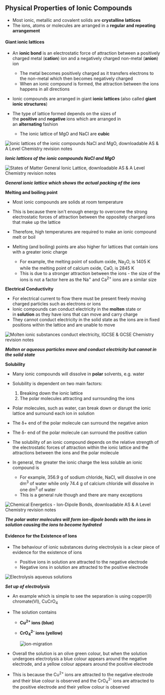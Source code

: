 Physical Properties of Ionic Compounds
--------------------------------------

* Most ionic, metallic and covalent solids are <b>crystalline lattices</b>
* The ions, atoms or molecules are arranged in a <b>regular and repeating arrangement</b>

#### Giant ionic lattices

* An <b>ionic bond</b> is an electrostatic force of attraction between a positively charged metal (<b>cation</b>) ion and a negatively charged non-metal (<b>anion</b>) ion

  + The metal becomes positively charged as it transfers electrons to the non-metal which then becomes negatively charged
  + When an ionic compound is formed, the attraction between the ions happens in all directions
* Ionic compounds are arranged in giant <b>ionic lattices </b>(also called <b>giant ionic structures</b>)
* The type of lattice formed depends on the sizes of the <b>positive </b>and <b>negative </b>ions which are arranged in an <b>alternating </b>fashion

  + The ionic lattice of MgO and NaCl are <b>cubic</b>

![Ionic lattices of the ionic compounds NaCl and MgO, downloadable AS & A Level Chemistry revision notes](1.4.7-Ionic-lattices-of-the-ionic-compounds-NaCl-and-MgO.png)

*<b>Ionic lattices of the ionic compounds NaCl and MgO</b>*

![States of Matter General Ionic Lattice, downloadable AS & A Level Chemistry revision notes](1.4-States-of-Matter-General-Ionic-Lattice.png)

*<b>General ionic lattice which shows the actual packing of the ions</b>*

<b>Melting and boiling point</b>

* Most ionic compounds are solids at room temperature
* This is because there isn't enough energy to overcome the strong electrostatic forces of attraction between the oppositely charged ions that make up the lattice
* Therefore, high temperatures are required to make an ionic compound melt or boil
* Melting (and boiling) points are also higher for lattices that contain ions with a greater ionic charge

  + For example, the melting point of sodium oxide, Na<sub>2</sub>O, is 1405 K while the melting point of calcium oxide, CaO, is 2845 K
  + This is due to a stronger attraction between the ions - the size of the ions is not a factor here as the Na<sup>+</sup> and Ca<sup>2+</sup> ions are a similar size

<b>Electrical Conductivity</b>

* For electrical current to flow there must be present freely moving charged particles such as electrons or ions
* Ionic compounds can conduct electricity in the <b>molten</b> state or in<b> solution</b> as they have ions that can move and carry charge
* They cannot conduct electricity in the solid state as the ions are in fixed positions within the lattice and are unable to move

![Molten ionic substances conduct electricity, IGCSE & GCSE Chemistry revision notes](Molten-ionic-substances-conduct-electricity-1.png)

*<b>Molten or aqueous particles move and conduct electricity but cannot in the solid state</b>*

<b>Solubility </b>

* Many ionic compounds will dissolve in <b>polar</b> solvents, e.g. water
* Solubility is dependent on two main factors:

  1. Breaking down the ionic lattice
  2. The polar molecules attracting and surrounding the ions
* Polar molecules, such as water, can break down or disrupt the ionic lattice and surround each ion in solution
* The δ+ end of the polar molecule can surround the negative anion
* The δ- end of the polar molecule can surround the positive cation
* The solubility of an ionic compound depends on the relative strength of the electrostatic forces of attraction within the ionic lattice and the attractions between the ions and the polar molecule
* In general, the greater the ionic charge the less soluble an ionic compound is

  + For example, 356.9 g of sodium chloride, NaCl, will dissolve in one dm<sup>3</sup> of water while only 74.4 g of calcium chloride will dissolve in one dm<sup>3</sup> of water
  + This is a general rule though and there are many exceptions

![Chemical Energetics - Ion-Dipole Bonds, downloadable AS & A Level Chemistry revision notes](5.1-Chemical-Energetics-Ion-Dipole-Bonds.png)

*<b>The polar water molecules will form ion-dipole bonds with the ions in solution causing the ions to become hydrated</b>*

#### Evidence for the Existence of Ions

* The behaviour of ionic substances during electrolysis is a clear piece of evidence for the existence of ions

  + Positive ions in solution are attracted to the negative electrode
  + Negative ions in solution are attracted to the positive electrode

![Electrolysis aqueous solutions](Electrolysis-aqueous-solutions.png)

*<b>Set up of electrolysis </b>*

* An example which is simple to see the separation is using copper(II) chromate(VI), CuCrO<sub>4</sub>
* The solution contains

  + <b>Cu</b><sup><b>2+ </b></sup><b>ions (blue)</b>
  + <b>CrO</b><sub><b>4</b></sub><sup><b>2- </b></sup><b>ions (yellow)</b>

    ![ion-migration](ion-migration.png)
* Overall the solution is an olive green colour, but when the solution undergoes electrolysis a blue colour appears around the negative electrode, and a yellow colour appears around the positive electrode
* This is because the Cu<sup>2+ </sup>ions are attracted to the negative electrode and their blue colour is observed and the CrO<sub>4</sub><sup>2- </sup>ions are attracted to the positive electrode and their yellow colour is observed